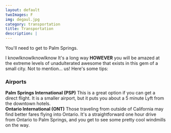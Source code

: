 ```yaml
---
layout: default
twoImages: F
img: degaul.jpg
category: transportation
title: Transportation
description: |
---
```



You'll need to get to Palm Springs.   


I knowIknowIknowIknow It's a long way  **HOWEVER** you will be amazed at the extreme levels of unadulterated awesome that exists in this gem of a small city.  Not to mention... us!  Here's some tips:

### Airports
**Palm Springs International (PSP)** This is a great option if you can get a direct flight. It is a smaller airport, but it puts you about a 5 minute Lyft from the downtown hotels.  <br/>
**Ontario International (ONT)** Those traveling from outside of California may find better fares flying into Ontario. It's a straightforward one hour drive from Ontario to Palm Springs, and you get to see some pretty cool windmills on the way.  
